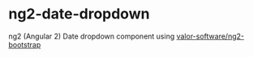 # ng2-date-dropdown
ng2 (Angular 2) Date dropdown component using [valor-software/ng2-bootstrap](https://github.com/valor-software/ng2-bootstrap)
